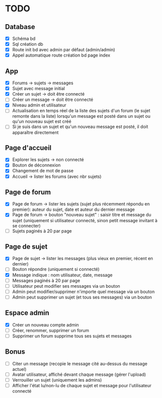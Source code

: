 # TODO

## Database

- [X] Schéma bd
- [X] Sql création db
- [X] Route init bd avec admin par défaut (admin/admin)
- [X] Appel automatique route création bd page index

## App

- [X] Forums → sujets → messages
- [X] Sujet avec message initial
- [X] Créer un sujet → doit être connecté
- [ ] Créer un message → doit être connecté
- [X] Niveau admin et utilisateur
- [ ] Actualisation en temps réel de la liste des sujets d'un forum (le sujet remonte dans la liste) lorsqu'un message est posté dans un sujet ou qu'un nouveau sujet est créé
- [ ] Si je suis dans un sujet et qu'un nouveau message est posté, il doit apparaître directement

## Page d'accueil

- [X] Explorer les sujets → non connecté
- [X] Bouton de déconnexion
- [X] Changement de mot de passe
- [X] Accueil → lister les forums (avec nbr sujets)

## Page de forum

- [X] Page de forum → lister les sujets (sujet plus récemment répondu en premier): auteur du sujet, date et auteur du dernier message
- [X] Page de forum → bouton "nouveau sujet" : saisir titre et message du sujet (uniquement si utilisateur connecté, sinon petit message invitant à se connecter)
- [ ] Sujets paginés à 20 par page

## Page de sujet

- [X] Page de sujet → lister les messages (plus vieux en premier, récent en dernier)
- [ ] Bouton répondre (uniquement si connecté)
- [X] Message indique : nom utilisateur, date, message
- [ ] Messages paginés à 20 par page
- [ ] Utilisateur peut modifier ses messages via un bouton
- [ ] Admin peut modifier/supprimer n'importe quel message via un bouton
- [ ] Admin peut supprimer un sujet (et tous ses messages) via un bouton

## Espace admin

- [X] Créer un nouveau compte admin
- [ ] Créer, renommer, supprimer un forum
- [ ] Supprimer un forum supprime tous ses sujets et messages

## Bonus

- [ ] Citer un message (recopie le message cité au-dessus du message actuel)
- [ ] Avatar utilisateur, affiché devant chaque message (gérer l'upload)
- [ ] Verrouiller un sujet (uniquement les admins)
- [ ] Afficher l'état lu/non-lu de chaque sujet et message pour l'utilisateur connecté

